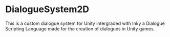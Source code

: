 # DialogueSystem2D
This is a custom dialogue system for Unity intergraded with Inky a Dialogue Scripting Language made for the creation of dialogues in Unity games.
